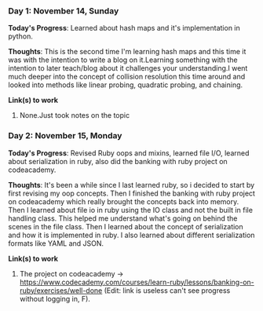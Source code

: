 <!---# 100 Days Of Code - Log

### Day 0: February 30, 2016 (Example 1)
##### (delete me or comment me out)

**Today's Progress**: Fixed CSS, worked on canvas functionality for the app.

**Thoughts:** I really struggled with CSS, but, overall, I feel like I am slowly getting better at it. Canvas is still new for me, but I managed to figure out some basic functionality.

**Link to work:** [Calculator App](http://www.example.com)

### Day 0: February 30, 2016 (Example 2)
##### (delete me or comment me out)

**Today's Progress**: Fixed CSS, worked on canvas functionality for the app.

**Thoughts**: I really struggled with CSS, but, overall, I feel like I am slowly getting better at it. Canvas is still new for me, but I managed to figure out some basic functionality.

**Link(s) to work**: [Calculator App](http://www.example.com)
--->

### Day 1: November 14, Sunday

**Today's Progress**: Learned about hash maps and it's implementation in python.

**Thoughts**: This is the second time I'm learning hash maps and this time it was with the intention to write a blog on it.Learning something with the intention to later teach/blog about it challenges your understanding.I went much deeper into the concept of collision resolution this time around and looked into methods like linear probing, quadratic probing, and chaining.

**Link(s) to work**
1. None.Just took notes on the topic


### Day 2: November 15, Monday

**Today's Progress**: Revised Ruby oops and mixins, learned file I/O, learned about serialization in ruby, also did the banking with ruby project on codeacademy. 

**Thoughts**: It's been a while since I last learned ruby, so i decided to start by first revising my oop concepts. Then I finished the banking with ruby project on codeacademy which really brought the concepts back into memory. Then I learned about file io in ruby using the IO class and not the built in file handling class. This helped me understand what's going on behind the scenes in the file class. Then I learned about the concept of serialization and how it is implemented in ruby. I also learned about different serialization formats like YAML and JSON.

**Link(s) to work**
1. The project on codeacademy -> https://www.codecademy.com/courses/learn-ruby/lessons/banking-on-ruby/exercises/well-done (Edit: link is useless can't see progress without logging in, F).
